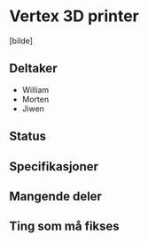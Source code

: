 # Vertex 3D printer
[bilde]

## Deltaker

  - William
  - Morten
  - Jiwen

## Status

## Specifikasjoner

## Mangende deler

## Ting som må fikses
